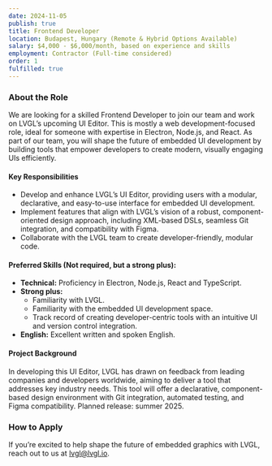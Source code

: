 ```yaml
---
date: 2024-11-05
publish: true
title: Frontend Developer
location: Budapest, Hungary (Remote & Hybrid Options Available)
salary: $4,000 - $6,000/month, based on experience and skills
employment: Contractor (Full-time considered)
order: 1
fulfilled: true
---
```


### About the Role

We are looking for a skilled Frontend Developer to join our team and work on LVGL’s upcoming UI Editor. This is mostly a web development-focused role, ideal for someone with expertise in Electron, Node.js, and React. As part of our team, you will shape the future of embedded UI development by building tools that empower developers to create modern, visually engaging UIs efficiently.

#### Key Responsibilities

- Develop and enhance LVGL’s UI Editor, providing users with a modular, declarative, and easy-to-use interface for embedded UI development.
- Implement features that align with LVGL’s vision of a robust, component-oriented design approach, including XML-based DSLs, seamless Git integration, and compatibility with Figma.
- Collaborate with the LVGL team to create developer-friendly, modular code.

#### Preferred Skills (Not required, but a strong plus):

- **Technical:** Proficiency in Electron, Node.js, React and TypeScript.
- **Strong plus:**
  - Familiarity with LVGL.
  - Familiarity with the embedded UI development space.
  - Track record of creating developer-centric tools with an intuitive UI and version control integration.
- **English:** Excellent written and spoken English.

#### Project Background

In developing this UI Editor, LVGL has drawn on feedback from leading companies and developers worldwide, aiming to deliver a tool that addresses key industry needs. This tool will offer a declarative, component-based design environment with Git integration, automated testing, and Figma compatibility. Planned release: summer 2025.

### How to Apply

If you’re excited to help shape the future of embedded graphics with LVGL, reach out to us at [lvgl@lvgl.io](mailto:lvgl@lvgl.io).
